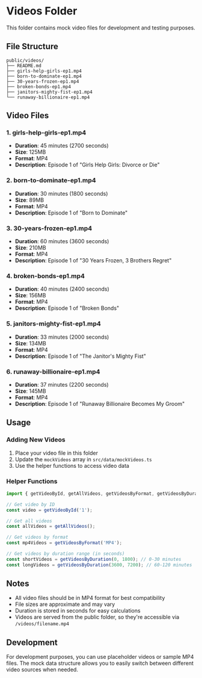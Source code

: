 # Videos Folder

This folder contains mock video files for development and testing purposes.

## File Structure

```
public/videos/
├── README.md
├── girls-help-girls-ep1.mp4
├── born-to-dominate-ep1.mp4
├── 30-years-frozen-ep1.mp4
├── broken-bonds-ep1.mp4
├── janitors-mighty-fist-ep1.mp4
└── runaway-billionaire-ep1.mp4
```

## Video Files

### 1. girls-help-girls-ep1.mp4
- **Duration**: 45 minutes (2700 seconds)
- **Size**: 125MB
- **Format**: MP4
- **Description**: Episode 1 of "Girls Help Girls: Divorce or Die"

### 2. born-to-dominate-ep1.mp4
- **Duration**: 30 minutes (1800 seconds)
- **Size**: 89MB
- **Format**: MP4
- **Description**: Episode 1 of "Born to Dominate"

### 3. 30-years-frozen-ep1.mp4
- **Duration**: 60 minutes (3600 seconds)
- **Size**: 210MB
- **Format**: MP4
- **Description**: Episode 1 of "30 Years Frozen, 3 Brothers Regret"

### 4. broken-bonds-ep1.mp4
- **Duration**: 40 minutes (2400 seconds)
- **Size**: 156MB
- **Format**: MP4
- **Description**: Episode 1 of "Broken Bonds"

### 5. janitors-mighty-fist-ep1.mp4
- **Duration**: 33 minutes (2000 seconds)
- **Size**: 134MB
- **Format**: MP4
- **Description**: Episode 1 of "The Janitor's Mighty Fist"

### 6. runaway-billionaire-ep1.mp4
- **Duration**: 37 minutes (2200 seconds)
- **Size**: 145MB
- **Format**: MP4
- **Description**: Episode 1 of "Runaway Billionaire Becomes My Groom"

## Usage

### Adding New Videos
1. Place your video file in this folder
2. Update the `mockVideos` array in `src/data/mockVideos.ts`
3. Use the helper functions to access video data

### Helper Functions
```typescript
import { getVideoById, getAllVideos, getVideosByFormat, getVideosByDuration } from '@/data/mockVideos';

// Get video by ID
const video = getVideoById('1');

// Get all videos
const allVideos = getAllVideos();

// Get videos by format
const mp4Videos = getVideosByFormat('MP4');

// Get videos by duration range (in seconds)
const shortVideos = getVideosByDuration(0, 1800); // 0-30 minutes
const longVideos = getVideosByDuration(3600, 7200); // 60-120 minutes
```

## Notes

- All video files should be in MP4 format for best compatibility
- File sizes are approximate and may vary
- Duration is stored in seconds for easy calculations
- Videos are served from the public folder, so they're accessible via `/videos/filename.mp4`

## Development

For development purposes, you can use placeholder videos or sample MP4 files. The mock data structure allows you to easily switch between different video sources when needed.
